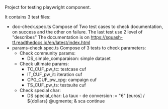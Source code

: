 Project for testing playwright component. 

It contains 3 test files: 
- doc-check.spec.ts
  Compose of Two test cases to check documentation, on success and the other on failure. 
  The last test use 2 level of "describes"
    The documentation is on https://squash-tf.readthedocs.io/en/latest/index.html
- params-check.spec.ts
  Compose of 3 tests to check parameters:
  - Check community params:
    - DS_simple_comparaison: simple dataset
  - Check ultimate params:
    - TC_CUF_pw_tc: testcase cuf
    - IT_CUF_pw_it: iteration cuf
    - CPG_CUF_pw_cpg: campaign cuf
    - TS_CUF_pw_ts: testsuite cuf
  - Check special char:
    - DS special_char: La taux - de conversion := "€" [euros] / ${dollars} @ugmente; & sca continue
